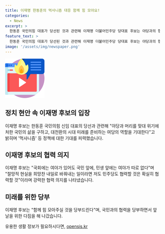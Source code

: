 ```yaml
---
title: 이재명 한동훈의 먹사니즘 대응 함께 힘 모아요!
categories:
  - News
excerpt: >
  한동훈 국민의힘 대표가 당선된 것과 관련해 이재명 더불어민주당 당대표 후보는 야당과의 협력을 강조하며 국민의 삶을 구하는 데 기여할 것을 기대한다고 전했다. 이재명 후보는 국회의 역할과 정치의 중요성을 강조하며, 국민의 먹고 사는 문제를 해결하는 데 협력할 것을 약속했다. 한편, 민주당은 8월 18일에 새 지도부를 꾸리기 위한 전당대회를 개최할 예정이다.
feature_text: >
  한동훈 국민의힘 대표가 당선된 것과 관련해 이재명 더불어민주당 당대표 후보는 야당과의 협력을 강조하며 국민의 삶을 구하는 데 기여할 것을 기대한다고 전했다. 이재명 후보는 국회의 역할과 정치의 중요성을 강조하며, 국민의 먹고 사는 문제를 해결하는 데 협력할 것을 약속했다. 한편, 민주당은 8월 18일에 새 지도부를 꾸리기 위한 전당대회를 개최할 예정이다.
image: '/assets/img/newspaper.png'
---
```


<p><img src="/assets/img/news.png" alt="rentncar 속보" /></p>

<h2 data-ke-size="size26">정치 현안 속 이재명 후보의 입장</h2>

<p data-ke-size="size16">이재명 후보는 한동훈 국민의힘 신임 대표의 당선과 관련해 "야당과 머리를 맞대 위기에 처한 국민의 삶을 구하고, 대전환의 시대 미래를 준비하는 여당의 역할을 기대한다"고 밝히며 '먹사니즘' 등 정책에 대한 기대를 피력했습니다.</p>

<h2 data-ke-size="size26">이재명 후보의 협력 의지</h2>

<p data-ke-size="size16">이재명 후보는 "국회에는 여야가 있어도 국민 앞에, 민생 앞에는 여야가 따로 없다"며 "절망적 현실을 희망찬 내일로 바꿔내는 일이라면 저도 민주당도 협력할 것은 확실히 협력할 것"이라며 강력한 협력 의지를 나타냈습니다.</p>

<h2 data-ke-size="size26">미래를 위한 당부</h2>

<p data-ke-size="size16">이재명 후보는 "함께 힘 모아주실 것을 당부드린다"며, 국민과의 협력을 당부하면서 앞날을 위한 다짐을 해 나갔습니다.</p>
유용한 생활 정보가 필요하시다면, <a href="https://opensis.kr" rel="dofollow">opensis.kr</a>


